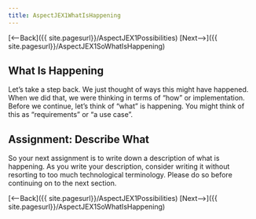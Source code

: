 ```yaml
---
title: AspectJEX1WhatIsHappening
---
```

[<--Back]({{ site.pagesurl}}/AspectJEX1Possibilities) [Next-->]({{ site.pagesurl}}/AspectJEX1SoWhatIsHappening)

## What Is Happening
Let’s take a step back. We just thought of ways this might have happened. When we did that, we were thinking in terms of “how” or implementation. Before we continue, let’s think of “what” is happening. You might think of this as “requirements” or “a use case”.

## Assignment: Describe What
So your next assignment is to write down a description of what is happening. As you write your description, consider writing it without resorting to too much technological terminology. Please do so before continuing on to the next section.

[<--Back]({{ site.pagesurl}}/AspectJEX1Possibilities) [Next-->]({{ site.pagesurl}}/AspectJEX1SoWhatIsHappening)
